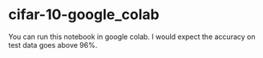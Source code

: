 # cifar-10-google_colab

You can run this notebook in google colab. I would expect the accuracy on test data goes above 96%.
